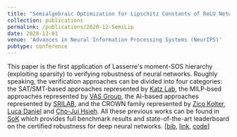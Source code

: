 ```yaml
---
title: "Semialgebraic Optimization for Lipschitz Constants of ReLU Networks"
collection: publications
permalink: /publications/2020-12-SemiLip
date: 2020-12-01
venue: 'Advances in Neural Information Processing Systems (NeurIPS)'
pubtype: conference
---
```


This paper is the first application of Lasserre's moment-SOS hierarchy (exploiting sparsity) to verifying robustness of neural networks. Roughly speaking, the verification approaches can be divided into four categories: the SAT/SMT-based approaches represented by [Katz Lab](https://www.katz-lab.com/), the MILP-bsed approaches represented by [VAS Group](https://vas.doc.ic.ac.uk/), the AI-based approaches represented by [SRILAB](https://safeai.ethz.ch/), and the CROWN family represented by [Zico Kolter](https://zicokolter.com/), [Luca Daniel](http://www.mit.edu/~dluca/) and [Cho-Jui Hsieh](http://web.cs.ucla.edu/~chohsieh/). All these previous works can be found in [SoK](https://sokcertifiedrobustness.github.io/) which provides full benchmark results and state-of-the-art leaderboard on the certified robustness for deep neural networks. 
[[bib](https://tongchen779.github.io/ref/2020-12-SemiLip.bib),
[link](https://proceedings.neurips.cc/paper_files/paper/2020/file/,dea9ddb25cbf2352cf4dec30222a02a5-Paper.pdf),
[code](https://github.com/TongCHEN779/CertDNN)]
